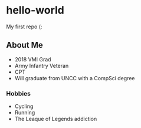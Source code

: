 # hello-world
My first repo (:

## About Me

* 2018 VMI Grad
* Army Infantry Veteran
 * CPT
* Will graduate from UNCC with a CompSci degree

### Hobbies

* Cycling
* Running
* The Leaque of Legends addiction

